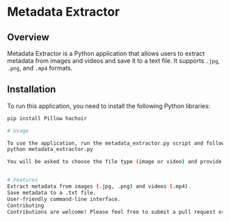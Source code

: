 # Metadata Extractor

## Overview
Metadata Extractor is a Python application that allows users to extract metadata from images and videos and save it to a text file. It supports `.jpg`, `.png`, and `.mp4` formats.

## Installation

To run this application, you need to install the following Python libraries:

```bash
pip install Pillow hachoir

# Usage

To use the application, run the metadata_extractor.py script and follow the prompts:
python metadata_extractor.py

You will be asked to choose the file type (image or video) and provide the file name. The metadata will be extracted and saved to a .txt file with the same name as the input file.


# Features
Extract metadata from images (.jpg, .png) and videos (.mp4).
Save metadata to a .txt file.
User-friendly command-line interface.
Contributing
Contributions are welcome! Please feel free to submit a pull request or create an issue if you have any suggestions or find any bugs.
